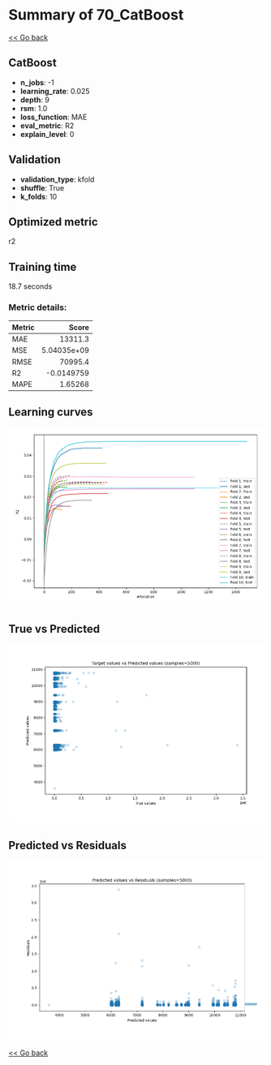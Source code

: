 # Summary of 70_CatBoost

[<< Go back](../README.md)


## CatBoost
- **n_jobs**: -1
- **learning_rate**: 0.025
- **depth**: 9
- **rsm**: 1.0
- **loss_function**: MAE
- **eval_metric**: R2
- **explain_level**: 0

## Validation
 - **validation_type**: kfold
 - **shuffle**: True
 - **k_folds**: 10

## Optimized metric
r2

## Training time

18.7 seconds

### Metric details:
| Metric   |           Score |
|:---------|----------------:|
| MAE      | 13311.3         |
| MSE      |     5.04035e+09 |
| RMSE     | 70995.4         |
| R2       |    -0.0149759   |
| MAPE     |     1.65268     |



## Learning curves
![Learning curves](learning_curves.png)
## True vs Predicted

![True vs Predicted](true_vs_predicted.png)


## Predicted vs Residuals

![Predicted vs Residuals](predicted_vs_residuals.png)



[<< Go back](../README.md)
